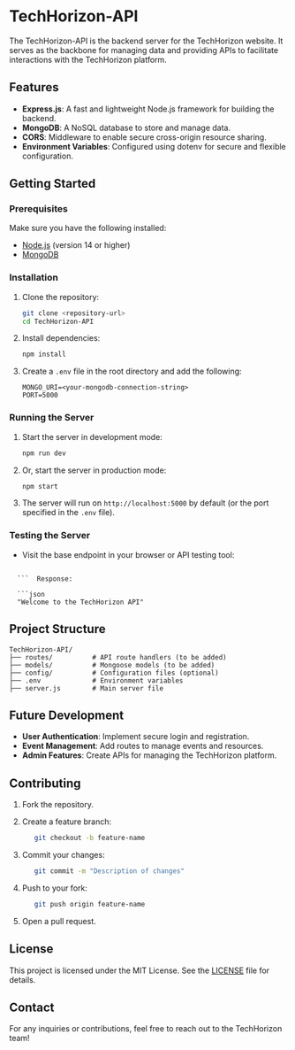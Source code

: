 # TechHorizon-API

The TechHorizon-API is the backend server for the TechHorizon website. It serves as the backbone for managing data and providing APIs to facilitate interactions with the TechHorizon platform.

## Features

- **Express.js**: A fast and lightweight Node.js framework for building the backend.
- **MongoDB**: A NoSQL database to store and manage data.
- **CORS**: Middleware to enable secure cross-origin resource sharing.
- **Environment Variables**: Configured using dotenv for secure and flexible configuration.

## Getting Started

### Prerequisites

Make sure you have the following installed:

- [Node.js](https://nodejs.org/) (version 14 or higher)
- [MongoDB](https://www.mongodb.com/)

### Installation

1. Clone the repository:

   ```bash
   git clone <repository-url>
   cd TechHorizon-API
   ```

2. Install dependencies:

   ```bash
   npm install
   ```

3. Create a `.env` file in the root directory and add the following:

   ```env
   MONGO_URI=<your-mongodb-connection-string>
   PORT=5000
   ```

### Running the Server

1. Start the server in development mode:

   ```bash
   npm run dev
   ```

2. Or, start the server in production mode:

   ```bash
   npm start
   ```

3. The server will run on `http://localhost:5000` by default (or the port specified in the `.env` file).

### Testing the Server

- Visit the base endpoint in your browser or API testing tool:

````GET http://localhost:5000/

  ```  Response:

  ```json
  "Welcome to the TechHorizon API"
````

## Project Structure

```plaintext
TechHorizon-API/
├── routes/          # API route handlers (to be added)
├── models/          # Mongoose models (to be added)
├── config/          # Configuration files (optional)
├── .env             # Environment variables
├── server.js        # Main server file
```

## Future Development

- **User Authentication**: Implement secure login and registration.
- **Event Management**: Add routes to manage events and resources.
- **Admin Features**: Create APIs for managing the TechHorizon platform.

## Contributing

1. Fork the repository.
2. Create a feature branch:

   ```bash
      git checkout -b feature-name
   ```

3. Commit your changes:

   ```bash
      git commit -m "Description of changes"
   ```

4. Push to your fork:

   ```bash
      git push origin feature-name
   ```

5. Open a pull request.

## License

This project is licensed under the MIT License. See the [LICENSE](LICENSE) file for details.

## Contact

For any inquiries or contributions, feel free to reach out to the TechHorizon team!
